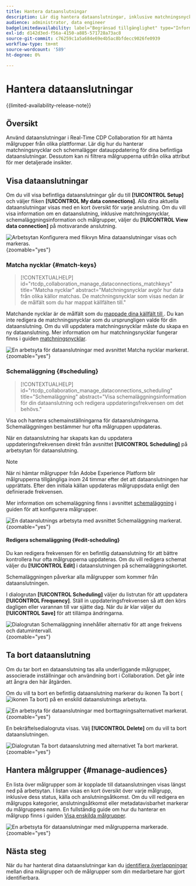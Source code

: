 ```yaml
---
title: Hantera dataanslutningar
description: Lär dig hantera dataanslutningar, inklusive matchningsnycklar, schemaläggning, användningsfall och målgruppsfiltrering i Real-Time CDP Collaboration
audience: administrator, data engineer
badgelimitedavailability: label="Begränsad tillgänglighet" type="Informative" url="https://helpx.adobe.com/se/legal/product-descriptions/real-time-customer-data-platform-collaboration.html newtab=true"
exl-id: d142d3ed-f56a-4150-a885-571728a73ac8
source-git-commit: c76259c1a5a684e69e4b5ac8bfdecc9026fe0939
workflow-type: tm+mt
source-wordcount: '589'
ht-degree: 0%

---
```


# Hantera dataanslutningar

{{limited-availability-release-note}}

## Översikt

Använd dataanslutningar i Real-Time CDP Collaboration för att hämta målgrupper från olika plattformar. Lär dig hur du hanterar matchningsnycklar och schemalägger datauppdatering för dina befintliga dataanslutningar. Dessutom kan ni filtrera målgrupperna utifrån olika attribut för mer detaljerade insikter.

## Visa dataanslutningar

Om du vill visa befintliga dataanslutningar går du till **[!UICONTROL Setup]** och väljer fliken **[!UICONTROL My data connections]**. Alla dina aktuella dataanslutningar visas med en kort översikt för varje anslutning. Om du vill visa information om en dataanslutning, inklusive matchningsnycklar, schemaläggningsinformation och målgrupper, väljer du **[!UICONTROL View data connection]** på motsvarande anslutning.

![Arbetsytan Konfigurera med flikvyn Mina dataanslutningar visas och markeras.](/help/assets/setup/manage-data-connection/my-data-connections.png){zoomable="yes"}

### Matcha nycklar {#match-keys}

>[!CONTEXTUALHELP]
>id="rtcdp_collaboration_manage_dataconnections_matchkeys"
>title="Matcha nycklar"
>abstract="Matchningsnycklar avgör hur data från olika källor matchas. De matchningsnycklar som visas nedan är de målfält som du har mappat källfälten till."

Matchande nycklar är de målfält som du [mappade dina källfält till ](./onboard-audiences.md#map-fields). Du kan inte redigera de matchningsnycklar som du ursprungligen valde för din dataanslutning. Om du vill uppdatera matchningsnycklar måste du skapa en ny dataanslutning. Mer information om hur matchningsnycklar fungerar finns i guiden [matchningsnycklar](./onboard-account.md#set-up-match-keys).

![En arbetsyta för dataanslutningar med avsnittet Matcha nycklar markerat.](/help/assets/setup/manage-data-connection/view-data-connection-match-keys.png){zoomable="yes"}

### Schemaläggning {#scheduling}

>[!CONTEXTUALHELP]
>id="rtcdp_collaboration_manage_dataconnections_scheduling"
>title="Schemaläggning"
>abstract="Visa schemaläggningsinformation för din dataanslutning och redigera uppdateringsfrekvensen om det behövs."

Visa och hantera schemainställningarna för dataanslutningarna. Schemaläggningen bestämmer hur ofta målgruppen uppdateras.

När en dataanslutning har skapats kan du uppdatera uppdateringsfrekvensen direkt från avsnittet **[!UICONTROL Scheduling]** på arbetsytan för dataanslutning.

>[!NOTE]
>
>När ni hämtar målgrupper från Adobe Experience Platform blir målgrupperna tillgängliga inom 24 timmar efter det att dataanslutningen har upprättats. Efter den initiala källan uppdateras målgruppsdata enligt den definierade frekvensen.

Mer information om schemaläggning finns i avsnittet [schemaläggning](/help/guide/setup/onboard-audiences.md#schedule) i guiden för att konfigurera målgrupper.

![En dataanslutnings arbetsyta med avsnittet Schemaläggning markerat.](/help/assets/setup/manage-data-connection/view-data-connection-scheduling.png){zoomable="yes"}

#### Redigera schemaläggning {#edit-scheduling}

Du kan redigera frekvensen för en befintlig dataanslutning för att bättre kontrollera hur ofta målgrupperna uppdateras. Om du vill redigera schemat väljer du **[!UICONTROL Edit]** i dataanslutningen på schemaläggningskortet.

Schemaläggningen påverkar alla målgrupper som kommer från dataanslutningen.

I dialogrutan **[!UICONTROL Scheduling]** väljer du listrutan för att uppdatera **[!UICONTROL Frequency]**. Ställ in uppdateringsfrekvensen så att den körs dagligen eller varannan till var sjätte dag. När du är klar väljer du **[!UICONTROL Save]** för att tillämpa ändringarna.

![Dialogrutan Schemaläggning innehåller alternativ för att ange frekvens och datumintervall.](../../assets/setup/manage-data-connection/scheduling-dialog.png){zoomable="yes"}

## Ta bort dataanslutning

Om du tar bort en dataanslutning tas alla underliggande målgrupper, associerade inställningar och användning bort i Collaboration. Det går inte att ångra den här åtgärden.

Om du vill ta bort en befintlig dataanslutning markerar du ikonen Ta bort (![ikonen Ta bort](/help/assets/common/delete.svg)) på en enskild dataanslutnings arbetsyta.

![En arbetsyta för dataanslutningar med borttagningsalternativet markerat.](/help/assets/setup/manage-data-connection/delete-data-connection.png){zoomable="yes"}

En bekräftelsedialogruta visas. Välj **[!UICONTROL Delete]** om du vill ta bort dataanslutningen.

![Dialogrutan Ta bort dataanslutning med alternativet Ta bort markerat.](/help/assets/setup/manage-data-connection/delete-data-connection-confirm.png){zoomable="yes"}

## Hantera målgrupper {#manage-audiences}

En lista över målgrupper som är kopplade till dataanslutningen visas längst ned på arbetsytan. I listan visas en kort översikt över varje målgrupp, inklusive dess status, källa och anslutningsåtkomst. Om du vill redigera en målgrupps kategorier, anslutningsåtkomst eller metadatavisbarhet markerar du målgruppens namn. En fullständig guide om hur du hanterar en målgrupp finns i guiden [Visa enskilda målgrupper](./onboard-audiences.md#view-individual-audiences).

![En arbetsyta för dataanslutningar med målgrupperna markerade.](/help/assets/setup/manage-data-connection/view-data-connection-manage-audiences.png){zoomable="yes"}

## Nästa steg

När du har hanterat dina dataanslutningar kan du [identifiera överlappningar](/help/guide/collaborate/discover.md) mellan dina målgrupper och de målgrupper som din medarbetare har gjort identifierbara.
